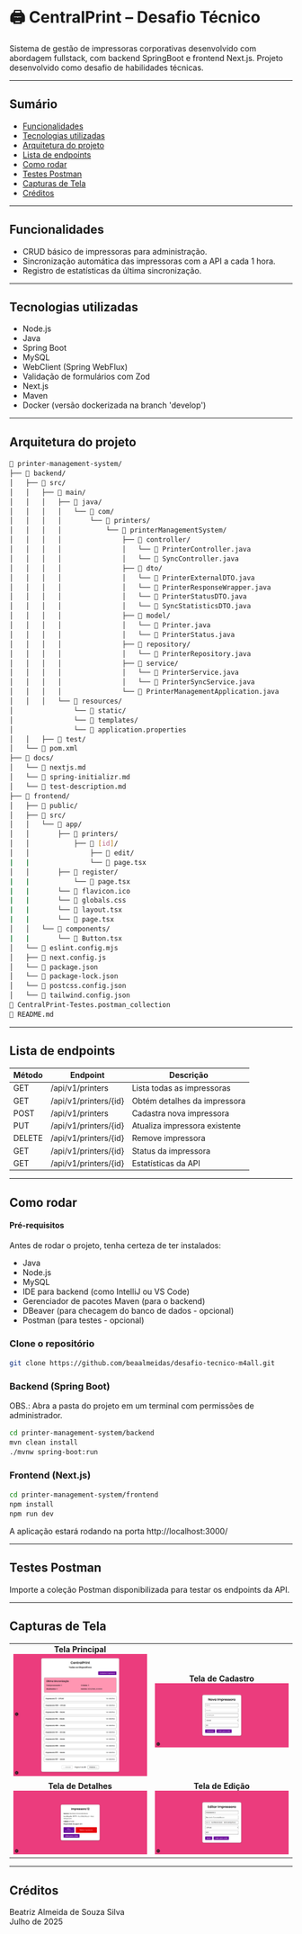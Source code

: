 # 🖨️ CentralPrint – Desafio Técnico

Sistema de gestão de impressoras corporativas desenvolvido com abordagem fullstack, com backend SpringBoot e frontend Next.js. Projeto desenvolvido como desafio de habilidades técnicas.

---

## Sumário
- [Funcionalidades](#funcionalidades)  
- [Tecnologias utilizadas](#tecnologias-utilizadas)  
- [Arquitetura do projeto](#arquitetura-do-projeto)  
- [Lista de endpoints](#lista-de-endpoints)  
- [Como rodar](#como-rodar)
- [Testes Postman](#testes-postman)  
- [Capturas de Tela](#capturas-de-tela)  
- [Créditos](#créditos)  

---

## Funcionalidades
- CRUD básico de impressoras para administração.
- Sincronização automática das impressoras com a API a cada 1 hora.
- Registro de estatísticas da última sincronização.

---

## Tecnologias utilizadas
- Node.js
- Java
- Spring Boot  
- MySQL
- WebClient (Spring WebFlux)
- Validação de formulários com Zod
- Next.js
- Maven
- Docker (versão dockerizada na branch 'develop')

---

## Arquitetura do projeto
```bash
📂 printer-management-system/
├── 📂 backend/
│   ├── 📂 src/
│   │   ├── 📂 main/
│   │   │   ├── 📂 java/
│   │   │   │   └── 📂 com/
│   │   │   │       └── 📂 printers/
│   │   │   │           └── 📂 printerManagementSystem/
│   │   │   │               ├── 📂 controller/
│   │   │   │               │   └── 📄 PrinterController.java               # rotas /printers
│   │   │   │               │   └── 📄 SyncController.java                  # rotas /sync
│   │   │   │               ├── 📂 dto/
│   │   │   │               │   └── 📄 PrinterExternalDTO.java              # representa os dados de uma impressora recebidos de uma API externa
│   │   │   │               │   └── 📄 PrinterResponseWrapper.java          # encapsula a resposta da API externa contendo o total e a lista de impressoras
│   │   │   │               │   └── 📄 PrinterStatusDTO.java                # representa o status atual e o nível de papel de uma impressora
│   │   │   │               │   └── 📄 SyncStatisticsDTO.java               # armazena estatísticas da última sincronização de impressoras com a API externa
│   │   │   │               ├── 📂 model/
│   │   │   │               │   └── 📄 Printer.java                         # modelo de impressora
│   │   │   │               │   └── 📄 PrinterStatus.java                   # modelo de status de impressora
│   │   │   │               ├── 📂 repository/
│   │   │   │               │   └── 📄 PrinterRepository.java               # repositório para interações com a tabela 'printer' do BD
│   │   │   │               ├── 📂 service/
│   │   │   │               │   └── 📄 PrinterService.java                  # serviços para listar, buscar, criar, atualizar e deletar impressoras no sistema
│   │   │   │               │   └── 📄 PrinterSyncService.java              # servições para sincronização com a API externa
│   │   │   │               └── 📄 PrinterManagementApplication.java        # core da aplicação backend
│   │   │   └── 📂 resources/
│               └── 📂 static/
│               └── 📂 templates/
│               └── 📄 application.properties                               # configurações do Spring Boot para conexão com banco MySQL, nome da aplicação e logs
│   │   ├── 📂 test/
│   └── 📄 pom.xml                                                          # dependências
├── 📂 docs/
│   └── 📄 nextjs.md                                                        # documentação do Next.js
│   └── 📄 spring-initializr.md                                             # documentação do Spring Initializr
│   └── 📄 test-description.md                                              # descrição do desafio técnico
├── 📂 frontend/
│   ├── 📂 public/
│   ├── 📂 src/
│   │   └── 📂 app/
│   │       ├── 📂 printers/
│   │           ├── 📂 [id]/
│   │               ├── 📂 edit/
|   |               └── 📄 page.tsx                                         # página de edição de impressora
│   │       ├── 📂 register/
|   |           └── 📄 page.tsx                                             # página de cadastro de impressora
|   |       └── 📄 flavicon.ico
|   |       └── 📄 globals.css
|   |       └── 📄 layout.tsx
|   |       └── 📄 page.tsx                                                 # página principal
│   │   └── 📂 components/
|   |       └── 📄 Button.tsx
│   └── 📄 eslint.config.mjs
│   ├── 📄 next.config.js
│   └── 📄 package.json
│   └── 📄 package-lock.json
│   └── 📄 postcss.config.json
│   └── 📄 tailwind.config.json
📄 CentralPrint-Testes.postman_collection                                   # testes postman
📄 README.md
```

---

## Lista de endpoints

| Método | Endpoint                  | Descrição                      |
|--------|---------------------------|--------------------------------|
| GET    | /api/v1/printers          | Lista todas as impressoras     |
| GET    | /api/v1/printers/{id}     | Obtém detalhes da impressora   |
| POST   | /api/v1/printers          | Cadastra nova impressora       |
| PUT    | /api/v1/printers/{id}     | Atualiza impressora existente  |
| DELETE | /api/v1/printers/{id}     | Remove impressora              |
| GET    | /api/v1/printers/{id}     | Status da impressora           |
| GET    | /api/v1/printers/{id}     | Estatísticas da API            |

---

## Como rodar

#### Pré-requisitos
Antes de rodar o projeto, tenha certeza de ter instalados:
- Java
- Node.js
- MySQL
- IDE para backend (como IntelliJ ou VS Code)  
- Gerenciador de pacotes Maven (para o backend)
- DBeaver (para checagem do banco de dados - opcional)
- Postman (para testes - opcional)

### Clone o repositório
```bash
git clone https://github.com/beaalmeidas/desafio-tecnico-m4all.git
```

### Backend (Spring Boot)
OBS.: Abra a pasta do projeto em um terminal com permissões de administrador.

```bash
cd printer-management-system/backend
mvn clean install
./mvnw spring-boot:run
```

### Frontend (Next.js)

```bash
cd printer-management-system/frontend
npm install
npm run dev
```

A aplicação estará rodando na porta http://localhost:3000/

---

## Testes Postman
Importe a coleção Postman disponibilizada para testar os endpoints da API.

---

## Capturas de Tela

<div align="center">

<table>
  <tr>
    <td align="center">
      <strong>Tela Principal</strong><br>
      <img src="project-screenshots/01-tela-principal.png" alt="Tela Principal" width="400"/>
    </td>
    <td align="center">
      <strong>Tela de Cadastro</strong><br>
      <img src="project-screenshots/02-tela-de-cadastro.png" alt="Tela de Cadastro" width="400"/>
    </td>
  </tr>
  <tr>
    <td align="center">
      <strong>Tela de Detalhes</strong><br>
      <img src="project-screenshots/03-tela-de-detalhes.png" alt="Tela de Detalhes" width="400"/>
    </td>
    <td align="center">
      <strong>Tela de Edição</strong><br>
      <img src="project-screenshots/04-tela-de-edicao.png" alt="Tela de Edição" width="400"/>
    </td>
  </tr>
</table>

</div>

---

## Créditos
Beatriz Almeida de Souza Silva
</br>
Julho de 2025
